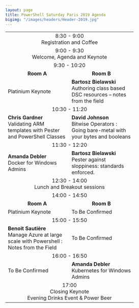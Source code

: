 ```yaml
---
layout: page
title: PowerShell Saturday Paris 2019 Agenda
bigimg: "/images/headers/Header-2019.jpg"
---
```


<table style="width:80%">
  <tr>
    <td colspan="2" style="text-align:center">8:30 - 9:00<br/>
    Registration and Coffee</td>
  </tr>
  <tr>
    <td colspan="2" style="text-align:center">9:00 - 9:30<br/>
    Welcome, Agenda and Keynote</td>
  </tr>
  <tr>
    <td colspan="2" style="text-align:center">9:30 - 10:20</td>
  </tr>
    <tr>
    <td style="text-align:center"> <b>Room A</b></td> <td style="text-align:center"> <b>Room B</b></td>
  </tr>
    <tr>
    <td> Platinium Keynote</td> <td> <b>Bartosz Bielawski</b><Br>
    Authoring class based DSC resources – notes from the field
    </td>
  </tr>
  <tr>
    <td colspan="2" style="text-align:center">10:30 - 11:20</td>
  </tr>
    <tr>
    <td> <b>Chris Gardner</b> <br/>
    Validating ARM templates with Pester and PowerShell Classes</td> <td>
    <b>David Johnson</b><br/>
    Bitwise Operators : Going bare-metal with your bytes and booleans
    </td>
  </tr>
  <tr>
    <td colspan="2" style="text-align:center">11:30 - 12:20</td>
  </tr>
    <tr>
    <td> <b>Amanda Debler</b><br/>
    Docker for Windows Admins
    </td> <td><b>Bartosz Bielawski</b><Br>
    Pester against sloppiness: standards enforced.
     </td>
  </tr>
    <tr>
    <td colspan="2" style="text-align:center">12:30 - 14:00<br/>
    Lunch and Breakout sessions</td>
  </tr>
 <tr>
    <td colspan="2" style="text-align:center">14:00 - 14:50</td>
  </tr>
  <tr>
    <td style="text-align:center"><b>Room A</b></td> <td style="text-align:center"> <b>Room B</b></td>
  </tr>
    <tr>
    <td>Platinium Keynote</td> <td> To Be Confirmed</td>
  </tr>
 <tr>
    <td colspan="2" style="text-align:center">15:00 - 15:50</td>
  </tr>
    <tr>
    <td> <b>Benoit Sautière</b> <br/>
    Manage Azure at large scale with Powershell : Notes from the Field
    </td> <td> To Be Confirmed</td>
  </tr>
 <tr>
    <td colspan="2" style="text-align:center">16:00 - 16:50</td>
  </tr>
    <tr>
    <td> To Be Confirmed</td> <td><b>Amanda Debler</b><br/>
    Kubernetes for Windows Admins
    </td>
  </tr>
    <tr>
    <td colspan="2" style="text-align:center">17:00<br/>
    Closing Keynote <br/>
    Evening Drinks Event & Power Beer
    </td> 
  </tr>
</table>